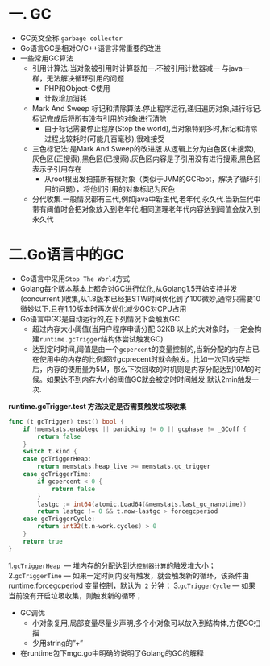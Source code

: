 # 一. GC

* GC英文全称 `garbage collector`
* Go语言GC是相对C/C++语言非常重要的改进
* 一些常用GC算法
  * 引用计算法.当对象被引用时计算器加一.不被引用计数器减一  与java一样，无法解决循环引用的问题
    * PHP和Object-C使用
    * 计数增加消耗
  * Mark And Sweep 标记和清除算法.停止程序运行,递归遍历对象,进行标记.标记完成后将所有没有引用的对象进行清除
    * 由于标记需要停止程序(Stop the world),当对象特别多时,标记和清除过程比较耗时(可能几百毫秒),很难接受
  * 三色标记法:是Mark And Sweep的改进版.从逻辑上分为白色区(未搜索),灰色区(正搜索),黑色区(已搜索).灰色区内容是子引用没有进行搜索,黑色区表示子引用存在
    - 从root根出发扫描所有根对象（类似于JVM的GCRoot，解决了循环引用的问题），将他们引用的对象标记为灰色
  * 分代收集.一般情况都有三代,例如java中新生代,老年代,永久代.当新生代中带有阈值时会把对象放入到老年代,相同道理老年代内容达到阈值会放入到永久代

# 二.Go语言中的GC

* Go语言中采用`Stop The World`方式
* Golang每个版本基本上都会对GC进行优化,从Golang1.5开始支持并发(concurrent )收集,从1.8版本已经把STW时间优化到了100微妙,通常只需要10微妙以下.且在1.10版本时再次优化减少GC对CPU占用
* Go语言中GC是自动运行的,在下列情况下会触发GC
  * 超过内存大小阈值(当用户程序申请分配 32KB 以上的大对象时，一定会构建` runtime.gcTrigger `结构体尝试触发GC)
  * 达到定时时间,阈值是由一个`gcpercent`的变量控制的,当新分配的内存占已在使用中的内存的比例超过gcprecent时就会触发。比如一次回收完毕后，内存的使用量为5M，那么下次回收的时机则是内存分配达到10M的时候。如果达不到内存大小的阈值GC就会被定时时间触发,默认2min触发一次.

 **runtime.gcTrigger.test 方法决定是否需要触发垃圾收集**
```go
func (t gcTrigger) test() bool {
	if !memstats.enablegc || panicking != 0 || gcphase != _GCoff {
		return false
	}
	switch t.kind {
	case gcTriggerHeap:
		return memstats.heap_live >= memstats.gc_trigger
	case gcTriggerTime:
		if gcpercent < 0 {
			return false
		}
		lastgc := int64(atomic.Load64(&memstats.last_gc_nanotime))
		return lastgc != 0 && t.now-lastgc > forcegcperiod
	case gcTriggerCycle:
		return int32(t.n-work.cycles) > 0
	}
	return true
}
```
1.`gcTriggerHeap `— 堆内存的分配达到达`控制器计算`的触发堆大小；
2.`gcTriggerTime` — 如果一定时间内没有触发，就会触发新的循环，该条件由 runtime.forcegcperiod 变量控制，默认为` 2` 分钟；
3.`gcTriggerCycle` — 如果当前没有开启垃圾收集，则触发新的循环；




* GC调优
  * 小对象复用,局部变量尽量少声明,多个小对象可以放入到结构体,方便GC扫描
  * 少用string的”+”
* 在runtime包下mgc.go中明确的说明了Golang的GC的解释

